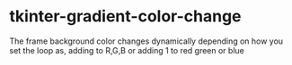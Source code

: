 # tkinter-gradient-color-change
The frame background color changes dynamically depending on how you set the loop as, adding to R,G,B or adding 1 to red green or blue 
